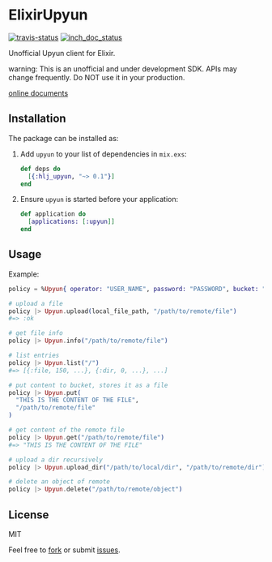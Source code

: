 # ElixirUpyun

[![travis-status](https://travis-ci.org/qhwa/elixir-upyun.svg?branch=master)](https://travis-ci.org/qhwa/elixir-upyun)
[![inch_doc_status](http://inch-ci.org/github/qhwa/elixir-upyun.svg?branch=master)](http://inch-ci.org/github/qhwa/elixir-upyun/suggestions)

Unofficial Upyun client for Elixir.

warning: This is an unofficial and under development SDK. APIs may change frequently. Do NOT use it in your production.

[online documents](https://hexdocs.pm/hlj_upyun/Upyun.html)

## Installation

The package can be installed as:

  1. Add `upyun` to your list of dependencies in `mix.exs`:

      ```elixir
      def deps do
        [{:hlj_upyun, "~> 0.1"}]
      end
      ```

  2. Ensure `upyun` is started before your application:

      ```elixir
      def application do
        [applications: [:upyun]]
      end
      ```

## Usage
Example:

```elixir
policy = %Upyun{ operator: "USER_NAME", password: "PASSWORD", bucket: "BUCKET" }

# upload a file
policy |> Upyun.upload(local_file_path, "/path/to/remote/file")
#=> :ok

# get file info
policy |> Upyun.info("/path/to/remote/file")

# list entries
policy |> Upyun.list("/")
#=> [{:file, 150, ...}, {:dir, 0, ...}, ...]

# put content to bucket, stores it as a file
policy |> Upyun.put(
  "THIS IS THE CONTENT OF THE FILE",
  "/path/to/remote/file"
)

# get content of the remote file
policy |> Upyun.get("/path/to/remote/file")
#=> "THIS IS THE CONTENT OF THE FILE"

# upload a dir recursively
policy |> Upyun.upload_dir("/path/to/local/dir", "/path/to/remote/dir")

# delete an object of remote
policy |> Upyun.delete("/path/to/remote/object")
```

## License
MIT


Feel free to [fork](https://github.com/qhwa/elixir-upyun) or submit [issues](https://github.com/qhwa/elixir-upyun/issues).

